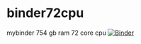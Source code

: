 # binder72cpu
mybinder 754 gb ram 72 core cpu
[![Binder](https://mybinder.org/badge_logo.svg)](https://mybinder.org/v2/git/https%3A%2F%2Fgithub.com%2FIRamachari%2Fbinder72cpu.git/main)
